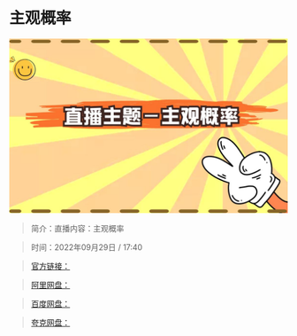 # 主观概率

![img](../../assets/de762ac50b094ea9bad5bfde0e59358d.jpg)

> 简介：直播内容：主观概率

> 时间：2022年09月29日 / 17:40

> [官方链接：]()

> [阿里网盘：]()

> [百度网盘：]()

> [夸克网盘：]()
